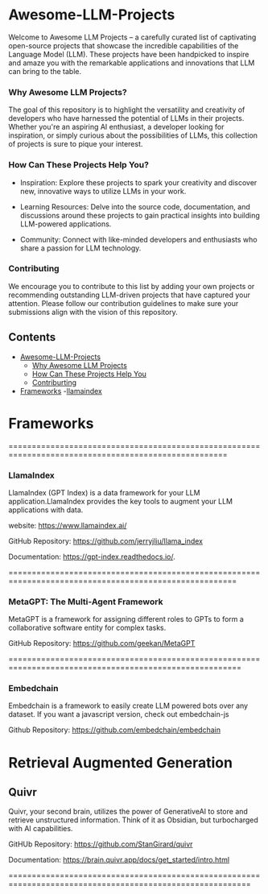 # Awesome-LLM-Projects
Welcome to Awesome LLM Projects – a carefully curated list of captivating open-source projects that showcase the incredible capabilities of the Language Model (LLM). These projects have been handpicked to inspire and amaze you with the remarkable applications and innovations that LLM can bring to the table.

### Why Awesome LLM Projects?
The goal of this repository is to highlight the versatility and creativity of developers who have harnessed the potential of LLMs in their projects. Whether you're an aspiring AI enthusiast, a developer looking for inspiration, or simply curious about the possibilities of LLMs, this collection of projects is sure to pique your interest.

### How Can These Projects Help You?
- Inspiration: Explore these projects to spark your creativity and discover new, innovative ways to utilize LLMs in your work.

- Learning Resources: Delve into the source code, documentation, and discussions around these projects to gain practical insights into building LLM-powered applications.

- Community: Connect with like-minded developers and enthusiasts who share a passion for LLM technology.

### Contributing
We encourage you to contribute to this list by adding your own projects or recommending outstanding LLM-driven projects that have captured your attention. Please follow our contribution guidelines to make sure your submissions align with the vision of this repository.

## Contents
- [Awesome-LLM-Projects ](#awsome-llm-projects)
    - [Why Awesome LLM Projects](#why-awesomeo-llm-projects)
    - [How Can These Projects Help You](#how-can-these-projects-help-you)
    - [Contriburting](#contributing)
- [Frameworks](frameworks)
    -[llamaindex](Llamaindex)
  
# Frameworks

=====================================================================================================

### LlamaIndex 
LlamaIndex (GPT Index) is a data framework for your LLM application.LlamaIndex provides the key tools to augment your LLM applications with data.

website:  https://www.llamaindex.ai/

GitHub Repository: https://github.com/jerryjliu/llama_index

Documentation: https://gpt-index.readthedocs.io/.

=======================================================================================================

### MetaGPT: The Multi-Agent Framework
MetaGPT is a framework for assigning different roles to GPTs to form a collaborative software entity for complex tasks.

GitHub Repository: https://github.com/geekan/MetaGPT

========================================================================================================

### Embedchain

Embedchain is a framework to easily create LLM powered bots over any dataset. If you want a javascript version, check out embedchain-js

Github Repository: https://github.com/embedchain/embedchain

# Retrieval Augmented Generation

## Quivr
Quivr, your second brain, utilizes the power of GenerativeAI to store and retrieve unstructured information. Think of it as Obsidian, but turbocharged with AI capabilities.

GitHUb Repository: https://github.com/StanGirard/quivr

Documentation: https://brain.quivr.app/docs/get_started/intro.html

==========================================================================================================


